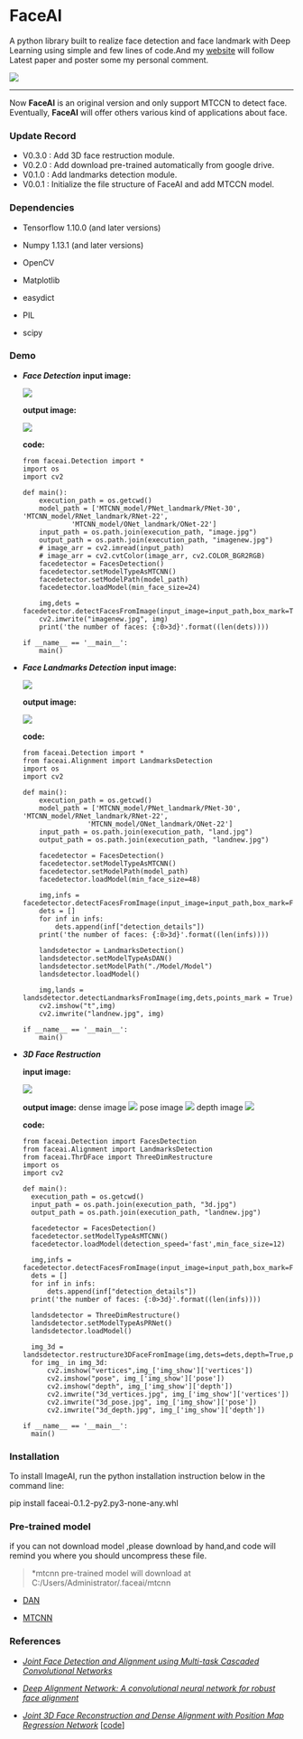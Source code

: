 # FaceAI

A python library built to realize face detection and face landmark with Deep Learning using simple and few lines of code.And my [website](https://jimmy0087.github.io/) will follow Latest paper and poster some my personal comment.

<img src="http://ww1.sinaimg.cn/thumbnail/0061KkpRly1fxtaimmmxtj308k08qq2w.jpg"/>

---

Now **FaceAI** is an original version and only support MTCCN to detect face.
Eventually, **FaceAI** will offer others various kind of applications about face.

### Update Record
- V0.3.0 : Add 3D face restruction module.
- V0.2.0 : Add download pre-trained automatically from google drive.
- V0.1.0 : Add landmarks detection module.
- V0.0.1 : Initialize the file structure of FaceAI and add MTCCN model.

### Dependencies

- Tensorflow 1.10.0 (and later versions)

- Numpy 1.13.1 (and later versions)

- OpenCV

- Matplotlib

- easydict

- PIL

- scipy

### Demo

- ***Face Detection*** 
  **input image:**

  <img src="http://ww1.sinaimg.cn/large/0061KkpRly1fxunv27ajbj31kw0vyalc.jpg"/>
 
   **output image:**

  <img src="http://ww1.sinaimg.cn/large/0061KkpRly1fxunxmtoohj31kw0vytzw.jpg"/>

  **code:**
  ```
  from faceai.Detection import *
  import os
  import cv2

  def main():
      execution_path = os.getcwd()
      model_path = ['MTCNN_model/PNet_landmark/PNet-30', 'MTCNN_model/RNet_landmark/RNet-22',
              'MTCNN_model/ONet_landmark/ONet-22']
      input_path = os.path.join(execution_path, "image.jpg")
      output_path = os.path.join(execution_path, "imagenew.jpg")
      # image_arr = cv2.imread(input_path)
      # image_arr = cv2.cvtColor(image_arr, cv2.COLOR_BGR2RGB)
      facedetector = FacesDetection()
      facedetector.setModelTypeAsMTCNN()
      facedetector.setModelPath(model_path)
      facedetector.loadModel(min_face_size=24)

      img,dets = facedetector.detectFacesFromImage(input_image=input_path,box_mark=True)
      cv2.imwrite("imagenew.jpg", img)
      print('the number of faces: {:0>3d}'.format((len(dets))))

  if __name__ == '__main__':
      main()
  ```

- ***Face Landmarks Detection*** 
  **input image:**

  <img src="http://ww1.sinaimg.cn/large/0061KkpRly1fxuo6uxak3j30sg0hs75r.jpg"/>
 
  **output image:**

  <img src="http://ww1.sinaimg.cn/large/0061KkpRly1fxuo712hx4j30sg0hstbw.jpg"/>

  **code:**
  ```
  from faceai.Detection import *
  from faceai.Alignment import LandmarksDetection
  import os
  import cv2

  def main():
      execution_path = os.getcwd()
      model_path = ['MTCNN_model/PNet_landmark/PNet-30', 'MTCNN_model/RNet_landmark/RNet-22',
                  'MTCNN_model/ONet_landmark/ONet-22']
      input_path = os.path.join(execution_path, "land.jpg")
      output_path = os.path.join(execution_path, "landnew.jpg")

      facedetector = FacesDetection()
      facedetector.setModelTypeAsMTCNN()
      facedetector.setModelPath(model_path)
      facedetector.loadModel(min_face_size=48)

      img,infs = facedetector.detectFacesFromImage(input_image=input_path,box_mark=False)
      dets = []
      for inf in infs:
          dets.append(inf["detection_details"])
      print('the number of faces: {:0>3d}'.format((len(infs))))

      landsdetector = LandmarksDetection()
      landsdetector.setModelTypeAsDAN()
      landsdetector.setModelPath("./Model/Model")
      landsdetector.loadModel()

      img,lands = landsdetector.detectLandmarksFromImage(img,dets,points_mark = True)
      cv2.imshow("t",img)
      cv2.imwrite("landnew.jpg", img)

  if __name__ == '__main__':
      main()
  ```

- ***3D Face Restruction*** 

  **input image:**

  <img src="http://ww1.sinaimg.cn/large/0061KkpRly1fy5dveivydj31hc0xcahj.jpg"/>
 
  **output image:**
    dense image
  <img src="http://ww1.sinaimg.cn/large/0061KkpRly1fy5e24oyj3j31hc0xck9l.jpg"/>
    pose image
  <img src="http://ww1.sinaimg.cn/large/0061KkpRly1fy5e1n0xhcj31hc0xcdv5.jpg"/>
    depth image
  <img src="http://ww1.sinaimg.cn/large/0061KkpRly1fy5gfq56jcj31hc0xcgmj.jpg"/>

  **code:**
  ```
  from faceai.Detection import FacesDetection
  from faceai.Alignment import LandmarksDetection
  from faceai.ThrDFace import ThreeDimRestructure
  import os
  import cv2

  def main():
    execution_path = os.getcwd()
    input_path = os.path.join(execution_path, "3d.jpg")
    output_path = os.path.join(execution_path, "landnew.jpg")

    facedetector = FacesDetection()
    facedetector.setModelTypeAsMTCNN()
    facedetector.loadModel(detection_speed='fast',min_face_size=12)

    img,infs = facedetector.detectFacesFromImage(input_image=input_path,box_mark=False)
    dets = []
    for inf in infs:
        dets.append(inf["detection_details"])
    print('the number of faces: {:0>3d}'.format((len(infs))))

    landsdetector = ThreeDimRestructure()
    landsdetector.setModelTypeAsPRNet()
    landsdetector.loadModel()

    img_3d = landsdetector.restructure3DFaceFromImage(img,dets=dets,depth=True,pose=True)
    for img_ in img_3d:
        cv2.imshow("vertices",img_['img_show']['vertices'])
        cv2.imshow("pose", img_['img_show']['pose'])
        cv2.imshow("depth", img_['img_show']['depth'])
        cv2.imwrite("3d_vertices.jpg", img_['img_show']['vertices'])
        cv2.imwrite("3d_pose.jpg", img_['img_show']['pose'])
        cv2.imwrite("3d_depth.jpg", img_['img_show']['depth'])

  if __name__ == '__main__':
    main()
  ```
### Installation

To install ImageAI, run the python installation instruction below in the command line: 

pip install faceai-0.1.2-py2.py3-none-any.whl

### Pre-trained model

if you can not download model ,please download by hand,and code will remind you where you should uncompress these file.
> *mtcnn pre-trained model will download at C:/Users/Administrator/.faceai/mtcnn

- [DAN](https://drive.google.com/file/d/1Qh_OWZROneM01q8fxS9Clf7zfj5FBTdd/view?usp=sharing)

- [MTCNN](https://drive.google.com/file/d/1RRj9iPndDx3KXyjfG1cpfug-1X8RyDh5/view?usp=sharing)


### References

- [*Joint Face Detection and Alignment using Multi-task Cascaded Convolutional Networks*](https://arxiv.org/abs/1604.02878v1)

- [*Deep Alignment Network: A convolutional neural network for robust face
alignment*](http://openaccess.thecvf.com/content_cvpr_2017_workshops/w33/papers/Kowalski_Deep_Alignment_Network_CVPR_2017_paper.pdf)

- [*Joint 3D Face Reconstruction and Dense Alignment with Position Map Regression Network*](https://arxiv.org/abs/1803.07835) [[code](https://github.com/YadiraF/PRNet)]